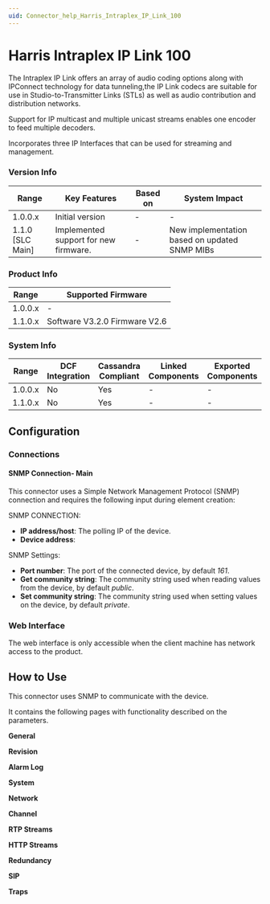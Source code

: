 ```yaml
---
uid: Connector_help_Harris_Intraplex_IP_Link_100
---
```


# Harris Intraplex IP Link 100

The Intraplex IP Link offers an array of audio coding options along with IPConnect technology for data tunneling,the IP Link codecs are suitable for use in Studio-to-Transmitter Links (STLs) as well as audio contribution and distribution networks.

Support for IP multicast and multiple unicast streams enables one encoder to feed multiple decoders.

Incorporates three IP Interfaces that can be used for streaming and management.

### Version Info

| Range              | Key Features                          | Based on     | System Impact                                 |
|--------------------|---------------------------------------|--------------|-----------------------------------------------|
| 1.0.0.x            | Initial version                       | -            | -                                             |
| 1.1.0 [SLC Main]   | Implemented support for new firmware. | -            | New implementation based on updated SNMP MIBs |

### Product Info

| Range     | Supported Firmware            |
|-----------|-------------------------------|
| 1.0.0.x   | -                             |
| 1.1.0.x   | Software V3.2.0 Firmware V2.6 |

### System Info

| Range     | DCF Integration     | Cassandra Compliant     | Linked Components     | Exported Components     |
|-----------|---------------------|-------------------------|-----------------------|-------------------------|
| 1.0.0.x   | No                  | Yes                     | -                     | -                       |
| 1.1.0.x   | No                  | Yes                     | -                     | -                       |

## Configuration

### Connections

#### SNMP Connection- Main

This connector uses a Simple Network Management Protocol (SNMP) connection and requires the following input during element creation:

SNMP CONNECTION:

- **IP address/host**: The polling IP of the device.
- **Device address**:

SNMP Settings:

- **Port number**: The port of the connected device, by default *161*.
- **Get community string**: The community string used when reading values from the device, by default *public*.
- **Set community string**: The community string used when setting values on the device, by default *private*.

### Web Interface

The web interface is only accessible when the client machine has network access to the product.

## How to Use

This connector uses SNMP to communicate with the device.

It contains the following pages with functionality described on the parameters.

**General**

**Revision**

**Alarm Log**

**System**

**Network**

**Channel**

**RTP Streams**

**HTTP Streams**

**Redundancy**

**SIP**

**Traps**
